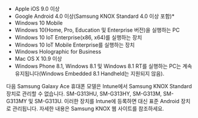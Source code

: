 
- Apple iOS 9.0 이상
- Google Android 4.0 이상(Samsung KNOX Standard 4.0 이상 포함)*
- Windows 10 Mobile
- Windows 10(Home, Pro, Education 및 Enterprise 버전)을 실행하는 PC
- Windows 10 IoT Enterprise(x86, x64)를 실행하는 장치
- Windows 10 IoT Mobile Enterprise를 실행하는 장치
- Windows Holographic for Business
- Mac OS X 10.9 이상
- Windows Phone 8.1, Windows 8.1 및 Windows 8.1 RT를 실행하는 PC는 계속 유지됩니다(Windows Embedded 8.1 Handheld는 지원되지 않음).

다음 Samsung Galaxy Ace 휴대폰 모델은 Intune에서 Samsung KNOX Standard 장치로 관리할 수 없습니다. SM-G313HU, SM-G313HY, SM-G313M, SM-G313MY 및 SM-G313U. 이러한 장치를 Intune에 등록하면 대신 표준 Android 장치로 관리됩니다. 자세한 내용은 Samsung KNOX 웹 사이트를 참조하세요.
